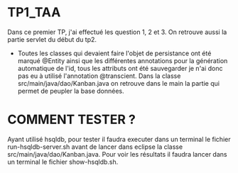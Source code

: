 # TP1_TAA

Dans ce premier TP, j'ai effectué les question 1, 2 et 3. On retrouve aussi la partie servlet du début du tp2.

- Toutes les classes qui devaient faire l'objet de persistance ont été marqué @Entity ainsi que les différentes annotations pour la génération automatique de l'id, 
tous les attributs ont été sauvegarder je n'ai donc pas eu à utilisé l'annotation @transcient. Dans la classe src/main/java/dao/Kanban.java on retrouve dans le 
main la partie qui permet de peupler la base données.

# COMMENT TESTER ?
Ayant utilisé hsqldb, pour tester il faudra executer dans un terminal le fichier run-hsqldb-server.sh avant de lancer dans eclipse la classe src/main/java/dao/Kanban.java.
Pour voir les résultats il faudra lancer dans un terminal le fichier show-hsqldb.sh.
